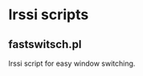 Irssi scripts
=============

fastswitsch.pl
--------------

Irssi script for easy window switching.
